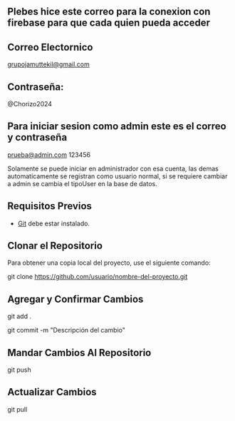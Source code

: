 ## Plebes hice este correo para la conexion con firebase para que cada quien pueda acceder 

## Correo Electornico 
grupojamuttekil@gmail.com

## Contraseña: 
@Chorizo2024

## Para iniciar sesion como admin este es el correo y contraseña
prueba@admin.com
123456

Solamente se puede iniciar en administrador con esa cuenta, las demas automaticamente 
se registran como usuario normal, si se requiere cambiar a admin se cambia el tipoUser en 
la base de datos.


## Requisitos Previos

- [Git](https://git-scm.com/) debe estar instalado.

## Clonar el Repositorio

Para obtener una copia local del proyecto, use el siguiente comando:

git clone https://github.com/usuario/nombre-del-proyecto.git

## Agregar y Confirmar Cambios

git add .

git commit -m "Descripción del cambio"

## Mandar Cambios Al Repositorio 

git push

## Actualizar Cambios

git pull 
